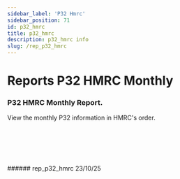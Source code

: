 ```yaml
---
sidebar_label: 'P32 Hmrc'
sidebar_position: 71
id: p32_hmrc
title: p32_hmrc
description: p32_hmrc info
slug: /rep_p32_hmrc
---
```


# Reports P32 HMRC Monthly

### P32 HMRC Monthly Report.

View the monthly P32 information in HMRC's order.  

<br/>
<br/>
<br/>
<br/>
<br/>
###### rep_p32_hmrc 23/10/25